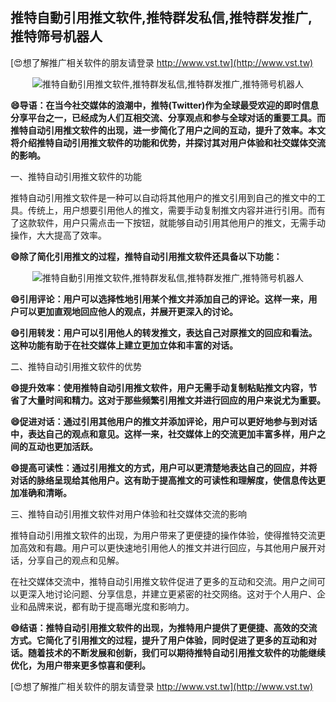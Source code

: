 ## **推特自動引用推文软件,推特群发私信,推特群发推广,推特筛号机器人**

[😍想了解推广相关软件的朋友请登录 http://www.vst.tw](http://www.vst.tw)

 <center><img src="https://vst.tw/MP4/tuiguang/png/6.png" alt="推特自動引用推文软件,推特群发私信,推特群发推广,推特筛号机器人"></center>

**😄导语：在当今社交媒体的浪潮中，推特(Twitter)作为全球最受欢迎的即时信息分享平台之一，已经成为人们互相交流、分享观点和参与全球对话的重要工具。而推特自动引用推文软件的出现，进一步简化了用户之间的互动，提升了效率。本文将介绍推特自动引用推文软件的功能和优势，并探讨其对用户体验和社交媒体交流的影响。**

一、推特自动引用推文软件的功能

推特自动引用推文软件是一种可以自动将其他用户的推文引用到自己的推文中的工具。传统上，用户想要引用他人的推文，需要手动复制推文内容并进行引用。而有了这款软件，用户只需点击一下按钮，就能够自动引用其他用户的推文，无需手动操作，大大提高了效率。

**😄除了简化引用推文的过程，推特自动引用推文软件还具备以下功能：**

 <center><img src="https://vst.tw/MP4/tuiguang/png/1.png" alt="推特自動引用推文软件,推特群发私信,推特群发推广,推特筛号机器人"></center>

**😄引用评论：用户可以选择性地引用某个推文并添加自己的评论。这样一来，用户可以更加直观地回应他人的观点，并展开更深入的讨论。**

**😄引用转发：用户可以引用他人的转发推文，表达自己对原推文的回应和看法。这种功能有助于在社交媒体上建立更加立体和丰富的对话。**

二、推特自动引用推文软件的优势

**😄提升效率：使用推特自动引用推文软件，用户无需手动复制粘贴推文内容，节省了大量时间和精力。这对于那些频繁引用推文并进行回应的用户来说尤为重要。**

**😄促进对话：通过引用其他用户的推文并添加评论，用户可以更好地参与到对话中，表达自己的观点和意见。这样一来，社交媒体上的交流更加丰富多样，用户之间的互动也更加活跃。**

**😄提高可读性：通过引用推文的方式，用户可以更清楚地表达自己的回应，并将对话的脉络呈现给其他用户。这有助于提高推文的可读性和理解度，使信息传达更加准确和清晰。**

三、推特自动引用推文软件对用户体验和社交媒体交流的影响

推特自动引用推文软件的出现，为用户带来了更便捷的操作体验，使得推特交流更加高效和有趣。用户可以更快速地引用他人的推文并进行回应，与其他用户展开对话，分享自己的观点和见解。

在社交媒体交流中，推特自动引用推文软件促进了更多的互动和交流。用户之间可以更深入地讨论问题、分享信息，并建立更紧密的社交网络。这对于个人用户、企业和品牌来说，都有助于提高曝光度和影响力。

**😄结语：推特自动引用推文软件的出现，为推特用户提供了更便捷、高效的交流方式。它简化了引用推文的过程，提升了用户体验，同时促进了更多的互动和对话。随着技术的不断发展和创新，我们可以期待推特自动引用推文软件的功能继续优化，为用户带来更多惊喜和便利。**

[😍想了解推广相关软件的朋友请登录 http://www.vst.tw](http://www.vst.tw)



